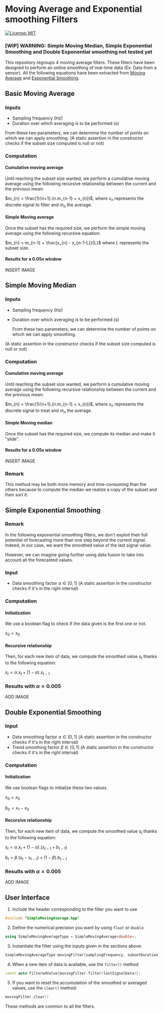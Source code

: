 
# Moving Average and Exponential smoothing Filters
[![License: MIT](https://img.shields.io/badge/License-MIT-yellow.svg)](https://opensource.org/licenses/MIT)
 ### [WIP] WARNING: Simple Moving Median, Simple Exponential Smoothing and Double Exponential smoothing not tested yet
This repository regroups 4 moving average filters.
These filters have been designed to perform an online smoothing of real-time data (Ex: Data from a sensor).
All the following equations have been extracted from [Moving Average](https://en.wikipedia.org/wiki/Moving_average)
and [Exponential Smoothing](https://en.wikipedia.org/wiki/Exponential_smoothing).

## Basic Moving Average


### Inputs

* Sampling frequency (Hz)
* Duration over which averaging is to be performed (s)

From these two parameters, we can determine the number of points on which we can apply smoothing.
(A static assertion in the constructor checks if the subset size computed is null or not)

### Computation

#### Cumulative moving average

Until reaching the subset size wanted, we perform a cumulative moving average using the following recursive
relationship between the current and the previous mean:

$m_{n} = \frac{1}{n+1}.(n.m_{n-1} + x_{n})$, where $x_{n}$ represents the discrete signal to filter and $m_{n}$ the
average.

#### Simple Moving average

Once the subset has the required size, we perform the simple moving average using the following recursive equation:

$m_{n} = m_{n-1} + \frac{x_{n} - x_{n-1-L}}{L}$ where $L$ represents the subset size.

#### Results for a $0.05s$ window

INSERT IMAGE

## Simple Moving Median

### Inputs

* Sampling frequency (Hz)
* Duration over which averaging is to be performed (s)

  From these two parameters, we can determine the number of points on which we can apply smoothing.

(A static assertion in the constructor checks if the subset size computed is null or not)

### Computation

#### Cumulative moving average

Until reaching the subset size wanted, we perform a cumulative moving average using the following recursive
relationship between the current and the previous mean:

$m_{n} = \frac{1}{n+1}.(n.m_{n-1} + x_{n})$, where $x_{n}$ represents the discrete signal to treat and $m_{n}$ the
average.

#### Simple Moving median

Once the subset has the required size, we compute its median and make it "slide".

#### Results for a $0.05s$ window

INSERT IMAGE

### Remark

This method may be both more memory and time-consuming than the others because to compute the median we realize a copy
of the
subset and then sort it.

## Simple Exponential Smoothing

### Remark

In the following exponential smoothing filters, we don't exploit their full potential of forecasting more than one step
beyond the current signal.
Indeed, in our case, we want the smoothed value of the last signal value.

However, we can imagine going further using data fusion to take into account all the forecasted values.

### Input

* Data smoothing factor $\alpha \in [0,1]$ (A static assertion in the constructor checks if it's in the right interval)

### Computation

#### Initialization

We use a boolean flag to check if the data given is the first one or not.

$s_{0} = x_{0}$

#### Recursive relationship

Then, for each new item of data, we compute the smoothed value $s_{t}$ thanks to the following equation:

$s_{t} = \alpha.x_{t} + (1-\alpha).s_{t-1}$

### Results with $\alpha = 0.005$

ADD IMAGE

## Double Exponential Smoothing

### Input

* Data smoothing factor $\alpha \in [0,1]$ (A static assertion in the constructor checks if it's in the right interval)
* Trend smoothing factor $\beta \in [0,1]$ (A static assertion in the constructor checks if it's in the right interval)

### Computation

#### Initialization

We use boolean flags to initialize these two values.

$s_{0} = x_{0}$

$b_{0} = x_{1} - x_{0}$

#### Recursive relationship

Then, for each new item of data, we compute the smoothed value $s_{t}$ thanks to the following equation:

$s_{t} = \alpha.x_{t} + (1-\alpha).(s_{t-1}+b_{t-1})$

$b_{t} = \beta.(s_{t}-s_{t-1}) + (1-\beta).b_{t-1}$

### Results with $\alpha = 0.005$

ADD IMAGE

## User Interface
1. Include the header corresponding to the filter you want to use
```cpp
#include "SimpleMovingAverage.hpp"
```
2. Define the numerical precision you want by using ```float``` or ```double```
```cpp
using SimpleMovingAverageType = SimpleMovingAverage<double>;
```
3. Instantiate the filter using the inputs given in the sections above:
```cpp
SimpleMovingAverageType movingFilter{samplingFrequency, subsetDuration};
```
4. When a new item of data is available, use the ```filter()``` method
```cpp
const auto filteredValue{movingFilter.filter(lastSignalData)};
```
5. If you want to reset the accumulation of the smoothed or averaged values, use the ```clear()``` method:
```cpp
movingFilter.clear()
```

These methods are common to all the filters.